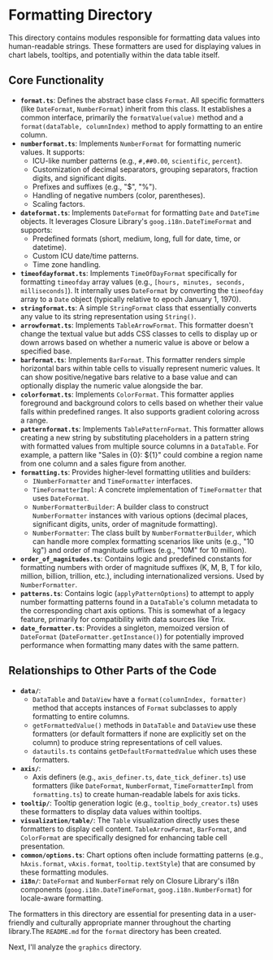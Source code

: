 # Formatting Directory

This directory contains modules responsible for formatting data values into human-readable strings. These formatters are used for displaying values in chart labels, tooltips, and potentially within the data table itself.

## Core Functionality

*   **`format.ts`**: Defines the abstract base class `Format`. All specific formatters (like `DateFormat`, `NumberFormat`) inherit from this class. It establishes a common interface, primarily the `formatValue(value)` method and a `format(dataTable, columnIndex)` method to apply formatting to an entire column.
*   **`numberformat.ts`**: Implements `NumberFormat` for formatting numeric values. It supports:
    *   ICU-like number patterns (e.g., `#,##0.00`, `scientific`, `percent`).
    *   Customization of decimal separators, grouping separators, fraction digits, and significant digits.
    *   Prefixes and suffixes (e.g., "$", "%").
    *   Handling of negative numbers (color, parentheses).
    *   Scaling factors.
*   **`dateformat.ts`**: Implements `DateFormat` for formatting `Date` and `DateTime` objects. It leverages Closure Library's `goog.i18n.DateTimeFormat` and supports:
    *   Predefined formats (short, medium, long, full for date, time, or datetime).
    *   Custom ICU date/time patterns.
    *   Time zone handling.
*   **`timeofdayformat.ts`**: Implements `TimeOfDayFormat` specifically for formatting `timeofday` array values (e.g., `[hours, minutes, seconds, milliseconds]`). It internally uses `DateFormat` by converting the `timeofday` array to a `Date` object (typically relative to epoch January 1, 1970).
*   **`stringformat.ts`**: A simple `StringFormat` class that essentially converts any value to its string representation using `String()`.
*   **`arrowformat.ts`**: Implements `TableArrowFormat`. This formatter doesn't change the textual value but adds CSS classes to cells to display up or down arrows based on whether a numeric value is above or below a specified base.
*   **`barformat.ts`**: Implements `BarFormat`. This formatter renders simple horizontal bars within table cells to visually represent numeric values. It can show positive/negative bars relative to a base value and can optionally display the numeric value alongside the bar.
*   **`colorformat.ts`**: Implements `ColorFormat`. This formatter applies foreground and background colors to cells based on whether their value falls within predefined ranges. It also supports gradient coloring across a range.
*   **`patternformat.ts`**: Implements `TablePatternFormat`. This formatter allows creating a new string by substituting placeholders in a pattern string with formatted values from multiple source columns in a `DataTable`. For example, a pattern like "Sales in {0}: ${1}" could combine a region name from one column and a sales figure from another.
*   **`formatting.ts`**: Provides higher-level formatting utilities and builders:
    *   `INumberFormatter` and `TimeFormatter` interfaces.
    *   `TimeFormatterImpl`: A concrete implementation of `TimeFormatter` that uses `DateFormat`.
    *   `NumberFormatterBuilder`: A builder class to construct `NumberFormatter` instances with various options (decimal places, significant digits, units, order of magnitude formatting).
    *   `NumberFormatter`: The class built by `NumberFormatterBuilder`, which can handle more complex formatting scenarios like units (e.g., "10 kg") and order of magnitude suffixes (e.g., "10M" for 10 million).
*   **`order_of_magnitudes.ts`**: Contains logic and predefined constants for formatting numbers with order of magnitude suffixes (K, M, B, T for kilo, million, billion, trillion, etc.), including internationalized versions. Used by `NumberFormatter`.
*   **`patterns.ts`**: Contains logic (`applyPatternOptions`) to attempt to apply number formatting patterns found in a `DataTable`'s column metadata to the corresponding chart axis options. This is somewhat of a legacy feature, primarily for compatibility with data sources like Trix.
*   **`date_formatter.ts`**: Provides a singleton, memoized version of `DateFormat` (`DateFormatter.getInstance()`) for potentially improved performance when formatting many dates with the same pattern.

## Relationships to Other Parts of the Code

*   **`data/`**:
    *   `DataTable` and `DataView` have a `format(columnIndex, formatter)` method that accepts instances of `Format` subclasses to apply formatting to entire columns.
    *   `getFormattedValue()` methods in `DataTable` and `DataView` use these formatters (or default formatters if none are explicitly set on the column) to produce string representations of cell values.
    *   `datautils.ts` contains `getDefaultFormattedValue` which uses these formatters.
*   **`axis/`**:
    *   Axis definers (e.g., `axis_definer.ts`, `date_tick_definer.ts`) use formatters (like `DateFormat`, `NumberFormat`, `TimeFormatterImpl` from `formatting.ts`) to create human-readable labels for axis ticks.
*   **`tooltip/`**: Tooltip generation logic (e.g., `tooltip_body_creator.ts`) uses these formatters to display data values within tooltips.
*   **`visualization/table/`**: The `Table` visualization directly uses these formatters to display cell content. `TableArrowFormat`, `BarFormat`, and `ColorFormat` are specifically designed for enhancing table cell presentation.
*   **`common/options.ts`**: Chart options often include formatting patterns (e.g., `hAxis.format`, `vAxis.format`, `tooltip.textStyle`) that are consumed by these formatting modules.
*   **`i18n/`**: `DateFormat` and `NumberFormat` rely on Closure Library's i18n components (`goog.i18n.DateTimeFormat`, `goog.i18n.NumberFormat`) for locale-aware formatting.

The formatters in this directory are essential for presenting data in a user-friendly and culturally appropriate manner throughout the charting library.The `README.md` for the `format` directory has been created.

Next, I'll analyze the `graphics` directory.
